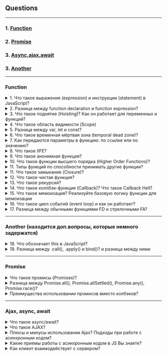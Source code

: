 ## Questions 
---
### 1. [Function](#Function)
### 2. [Promise](#Promise)
### 3. [Async,ajax,await](#ajax-async-await)
### 3. [Another](#Another)
---

### Function
<details>
<summary> 1. Что такое выражения (expression) и инструкции (statement) в JavaScript?</summary>

I. Выражение - это код, который после выполнения возвращает какое-либо значение. Например 5 + 3 = 8, a Math.random - случайное число. К выражением относятся: `+, -, *, /, %, >, =, ==, i++, --i`

II. Инструкция - это фрагмент кода, который выполняется какое-то определенное действие, другими словами является командой. К инструкциям относятся: `if, if-else, while, for, for..in, for..of switch, for-in, объявления переменных`
</details>

<details>
<summary>
2. Разница между function declaration и function expression?
</summary>

Функция – специальный тип объекта. Функции могут быть присвоены, cкопированы или объявлены в любом месте коде. И выделяют два способа объявлении функции:

- `Function Declaration` – функция, созданная в основном потоке кода (объявлении функции через function). Для начала указываем ключевое слово: function, а затем имя функции и внутри фигурных скобок описываем её логику:

```
function sum(a, b) {
  return a + b;
}
```

- `Function Expression` – создать безымянную функцию и записать ее в какую-либо переменную.

```
var sum = function(a, b) {
  return a + b;
}
```

Основное (существенное) отличие – функция, объявленная как Function Declaration, будут доступны, даже если обратиться к ним до того, как они были объявлене.

```
Function declaration

sayHi("Вася");                    // Привет, Вася
function sayHi(name) {
  alert( "Привет, " + name );
}
```

Происходит это благодаря механизму, которая называется Hoisting (всплытие)

</details>

<details>
<summary> 3. Что такое поднятие (Hoisting)? Как он работает для переменных и функций?</summary>

Hoisting представляет процесс доступа к переменным до их определения. Компиляция кода происходит в два прохода:

1. При первом проходе компилятор получает все объявления переменных, все идентификаторы. При этом никакой код не выполняется, методы не вызываются.
2. При втором проходе собственно происходит выполнение. <br/>

А это значит, что переменные объявленые через var, а также Function Declaration (объявлении функции через function) можно получить доступ еще до объявление значение. Они могут спокойно идти в конце документа, а обращаться к ним мы можем в любом месте JS.<br/>

```
console.log(foo);       // undefined
var foo = "Tom";


display();
function display(){
    console.log("Hello Hoisting");
}
```

let, const, function expression не сплывают и вместо undefined мы получим ошибку referenceError, так как к ним не присваивается начальное значение и обратится к ним раньше приведет лишь к ошибке <br/>

```
console.log(foo);   // Uncaught ReferenceError: Cannot access 'foo' before initialization
let foo = "Tom";
console.log(foo);   // не будет выполняться
```

---
</details>

<details>
<summary> 4. Что такое область видимости (Scope) </summary>
Область видимости – это место откуда мы имеем доступ к переменным или функциям. В JS есть три типа областей видимости:

- Глобальная (когда мы «просто объявляем переменную», вне функций, вне модулей, то эта переменная попадает в глобальную область видимости.) И она доступна откуда угодно. Будет доступно внутри функции объекта и т.д. и т.п.

```
const a = 4
console.log(a)
function wrap() { const b = a }
const c = { d: a }
function secondWrap() {  const e = { f: a }  }

```

- Функциональная или локальная (переменные и функции объявленные внутри функций, доступны только этой функции и всем вложенным в неё функциям. За ее пределами при обращении к переменной мы получаем ошибку)

```
const a = 42

function scoped() {
  const b = 43
}

console.log(a)   // 42
console.log(b)   // Reference error.
```

- Блочная – она находится внутри фигурных скобок {} так называемого блока, Например: if … else. Оно находится внутри определенного блоко и вызвать его снаружи вызовет лишь ошибку. Переменные var не имеют блочной области видимости, они ограничены, как минимум, телом функции, то есть грубо говоря оно будет игнорироваться

```
const a = 42
console.log(a)      // 42

if (true) {
  const b = 43
  console.log(a)    // 42
  console.log(b)    // 43
}

console.log(b)      // ReferenceError: Can't find variable: b
```

Также области видимости – набор правил по которым происходит поиск переменных. Сначала переменная ищется в локальной области видимости, если её нет, то поиск происходит во внешней области видимости и так далее пока не дойдет до глобальной.

</details>
<details>
<summary> 5. Разница между var, let и const? </summary>

| Var                                                                      | Let                                                                                      | Const                                                                                     |
| ------------------------------------------------------------------------ | ---------------------------------------------------------------------------------------- | ----------------------------------------------------------------------------------------- |
| Глобальная и локальная область видимости                                 | Блочная область видимости                                                                | Блочная область видимости                                                                 |
| Могут обновляться и объявляться заново                                   | Могут обновлять переменную, но не объявлять заного (два раза let с одним нейминг нельзя) | Нельзя переназначить ( то есть присвоить другое значение в переменной) и объявлять заного |
| Когда поднимает на верхнюю область видимости дает значение как undefined | не дает значение undefined                                                               | не дает значение undefined                                                                |
|                                                                                                            

```
var greeter = "hey hi";
var greeter = "say Hello instead";        // OK

var greeter = "hey hi";
greeter = "say Hello instead";            // OK

let greeting = "say Hi";
greeting = "say Hello instead";           // OK

let greeting = "say Hi";
let greeting = "say Hello instead";       //error: Identifier 'greeting' has already been declared

const greeting = "say Hi";
greeting = "say Hello instead";           //error : Assignment to constant variable.

const greeting = "say Hi";
const greeting = "say Hello instead";     //error : Identifier 'greeting' has already been declared
```

</details>

<details>

<summary> 6. Что такое временная мёртвая зона (temporal dead zone)? </summary>

Появился в ES6 для описания состояния когда переменные недоступны.

- Мы не можем обратится к переменной до её объявления (пока она не будет вычеслена): Uncaught ReferenceError: x is not defined at <anonymous>:1:13

```
// Пример №1
console.log(x)
let x = 'hi'
```

- Если мы пишем переменную, но не присваеваем никакое значение, то оно undefined.

```
let x;                      // undefined
console.log(x)
let x = 43                  // 43

let x = x                   // Ошибка
```

</details>

<details>

<summary> 7.  Как передаются параметры в функцию: по ссылке или по значению? </summary>

Параметры всегда передаются по значению, однако объекты по ссылке.

</details>

<details>
<summary> 8. Что такое IIFE? </summary>

Immediately Invoked Function Expression - это JS-функции, которые выполняется сразу же после объявления. Эта функция анонимна (у нее нет имени) и запускается немедленно. Когда не было лексического окружение на уровне блока кода, он давал простой способ изолировать переменную внутри функции.

```
// Пример №1
(function() {
    console.log("hello world!")
})()

// Пример №2
(() => {
    console.log("hello world!")
})()
```

</details>

<details>
<summary> 9. Что такое анонимная функция? </summary>

Анонимная функция - это функция у которого нет имени после function. Однако если мы обратится через стрелочную функцию и присвоим ей имя, то она будет уже именная фукнция и обратится к нему можно будет через имя. Также можно его вызвать через метод объекта. Можно его также вызвать по клику через addEventListener

```
const myFunc = function () {
    console.log('Hello')
}
myFunc()
```

```
const user = {
    name: 'Alex',
    age: 25,
    greet: function () {
        console.log("hi")
    }
}
user.greet()
```

```
document.getElementById("btn").addEventListener("click", function () {
    console.log("Вы кликнули по кнопке")
})
```

</details>

<details>

<summary>10. Что такое функции высшего порядка (Higher Order Functions)?</summary>

Функции высшего порядка – принимает в качестве аргумента функцию, добавляет в нее новый функционал и возвращает новую функцию, но уже с новым функционалом. К функциям высшего порядка относятся: map, filter, reduce.
<img src = "./assets/3.PNG" alt="Пример">
</details>

<details>
<summary> 11. Типы функций по способности принимать другие функции? </summary>

В JS можно выделить 3 основные типов функций в зависимости от принимаемых данных:

- Функция первого класса (first-class functions) – это функция, которая не принимает другую функцию в качестве аргумента и не возвращает функцию как значения

`const firstOrder = () => console.log( “Hello”)`

- Функции высшего порядка (HOF) – это функция, которая принимает другую функцию в качестве аргумента или возвращает функцию как значение

`const higherOrder = firstOrderReturn => firstOrderReturn()`

- Унарная функция – это функция, которая принимает только 1 аргумент, который не является функцией.

`const unaryFunction = (a) => console.log(${a} + world!)`

</details>

<details>
<summary>11. Что такое замыкание (Closure)?
</summary>

Замыкание - это следствие работы функции в js. И замыкание создается каждый раз при создании непосредственно функции со своим лексическим окружением. Другими словами когда за пределами функции есть какая-то переменная, то он дает доступ обращаться к этой переменной внутри той функции в которой этой переменной нет.

```
function test() {
	let num = 1;
        return function() {
            console.log(num);
            num++;              // прибавляем единицу
        }
}

let func = test();
```

</details>
<details>
<summary> 12. Что такое чистая функция? </summary>

Чистая функция – функция, которая принимает параметр и всегда возвращает один и тот же результат в зависимости от этого параметра без побочных эффектов. К побочным эффектам относятся: http-запросы и запросы DOM (квериселектор); изменения в файловой системе; видоизменения входных параметров.

```
* Чистая функция *
function calculateGST( productPrice ) {  return productPrice * 0.05;  }
const add = (x, y) => x + y;            add (4, 4);

* Нечистая функция *
let tax = 20;
function calculateGST( productPrice ) { return productPrice * (tax / 100) + productPrice;}
tax = 24
Зависит от внешней переменной и при передаче одного и того же аргумента поттенциально может возвращать разные результаты.

```

Плюсы чистых функций:

- Уменьшает кол-во багов (так как он максимально низко влияет на остальную систему. Если я знаю, что у меня есть баг в функции, то он внутри него)
- Легче тестировать
- Легче понимать, посколько все что она делает заключено внутри нее и не нужно никуда бегать.

</details>
<details>
<summary> 13. Что такое рекурсия? </summary>

Это когда функция вызывает саму себя, однако данная функция может вызыватся "бесконечно". А если мы поставим допустим условия if...else, то он вызовется 10 раз Например:

```
let i = 1;
function func() {
	console.log(i);
	i++;
    // if (i <= 10) { func(); }
}
func();
```

Как мы знаем есть метод: shift - который удаляет первый элемент, исп: рекурсия.

```
function func(arr) {
	console.log(arr.shift(), arr);
	if (arr.length != 0) {
		func(arr);
	}
}

func([1, 2, 3]);

```

Выводит сумму всех элементов:

```
function getSum(arr) {
	let sum = arr.shift();
	if (arr.length !== 0) {
		sum += getSum(arr);
	}
	return sum;
}
console.log(getSum([1, 2, 3]));
```

</details>
<details>
<summary>14. Что такое коллбэк-функция (Callback)? Что такое Callback Hell?
</summary>

Колбэк-функция (или обратный вызов) - это функция, которая переданна в другую функцию в качестве аргумента.

Используется коллбеки например при обращении к API, когда мы  вынуждены ждать ответа, и только после его получения можем выполнять какие-то действия.

Он позволяют разработчику быть уверенным в том, что какой-либо фрагмент кода не начнет выполняться, пока не закончит свое исполнение другой фрагмент кода.
```
function doHomework(subject, alertFinished) {
  alert(`Starting my ${subject} homework.`);
  alertFinished();
}

function alertFinished(){
  alert('Finished my homework');
}

doHomework('math', alertFinished);
```

Callback hell - когда  вложенность большая, что его трудно читать контролировать. Чтобы избежать его можно написать: async/await, разделить на маленькие элементы (функции) и вызывать его в качестве коллбеке

</details>

<details>
<summary>15. Что такое мемоизация? Реализуйте базовую логику функции для мемоизации
</summary>

Мемоизация - метод, который пытается повысить производительность путем кеширование (сохранение) ее раннее вычисленных результатов. Он нужен для предотвращение повторных вычислений, если у нас есть одинаковые аргументы, она не будет выполнена, а результат работы вернется из кеша. Существует минус данного подхода: нужно выделять доп.память

```
const memoize = (fn) => {
	const cache = {}
	return function (param) {
		if(cache[param]) {
			return cache[param]
		} else {
			const result = fn(param);
			cache[param] = result;
			return result;
		}
	}
}

const toUpper = (str = " ") => str.tuUpperCase();
const toUpperMemorized = memoize(toUpper)

toUpperMemoized("Yauhen")			// Call function 'toUpper' get result
toUpperMemoized("Yauhen")			// Doesn't call 'toUpper; return result from 'cache'
```
</details>

<details>
<summary>16. Что такое цикл событий (event loop) и как он работает?  </summary>

Стоит начать с того, что JS -  однопоточный язык, в текущий момент времени может выполняться только 1 задача. А если она слишком ресурсозатратная, то мы не сможем приступить к следующей пока не выполнется это задача. 

Как в однопоточном JS выполнять код асинхронно? - В этом нам помогает такая вещь как event loop. Eventloop - бесконечный цикл, который ожидает задачи, выполняет их и затем снова ожидает поступления новых задач. Но есть такая как стек-вызов. Стек-вызовов - операции всегда попадают на вершину стека и с этой же вершины они выполняются. Сначала выполняется secondFunction(), затем выполняется console.log(3) и сразу же уходить из стека. Затем туда попадает firstFunction, выполняется console.log(1) и сразу же уходить из стекаm, выполняется console.log(2) и сразу же уходить из стека. Затем firstFunction выполняет результат и уходит из стека и затем секондФанкшн выполняет результат и уходит из стека

<img src = "./assets/1.PNG" alt = "stack">
<img src = "./assets/2.PNG" alt = "stack2">

Стоит отметить, что может так случиться, что задача поступает, когда движок занят чем-то другим (выполняет скрипт, или может истечь таймре), тогда она ставится в очередь.

- Основной поток выполняются в начале 
- Микрозадачи - это промисы и очередь на рендер - выполняются по середине.
- Макрозадачи - браузерность Апи или манипуляция с дом-деревом. К нему односится setTimeOut. Выполняются в конце

```
setTimeout(function timeout() {                // 4
	console.log('Таймаут');
}, 0);

let p = new Promise(function(resolve, reject) {  //1
	console.log('Создание промиса');
	resolve();
});

p.then(function(){								// 3
	console.log('Обработка промиса');
});

console.log('Конец скрипта');				// 2 

```
</details>

<details>
<summary>17. Разница между обычными функциями FD и стрелочными FA?
</summary>

- Синтаксис 
```
`FD`: function one() {...}
const one = function() {...}

`FE`: const one = () => {...}
```

- Arguments, у стрелочных функций его нет. 
```
`FD`: 
function three(a) {
	console.log(arguments)
} 
three('Alex')              // Arguments ['Alex', callee: ƒ, Symbol(Symbol.iterator): ƒ]

`FA`
const three = (a) = {
	console.log(arguments)
}                          // Argument is not defined
```

Он содержит в себе все аргументы, которые передали в качестве аргументов в нашу функцию. Если мы напишем 123, и он в консоль покажет 123 в качестве ключа и значения: {0:1, 1:2, 2:3}

- This есть в обычных функциях, но у стрелочных его нет
- Стрелочные функции не могут быть вызвани с new


</details>

---

### Another (находится доп.вопросы, которые немного задержатся)

<details>
	<summary>18. Что обозначает this в JavaScript? </summary>


</details>

<details>
	<summary> 19. Разница между .call(), .apply() и bind()? и разница между ними </summary>

</details>

---

### Promise

<details>
    <summary> Что такое промисы (Promises)? </summary>

</details>

<details>
<summary> Разница между Promise.all(), Promise.allSettled(), Promise.any(), Promise.race()? </summary>

`Promise.all()` - ждет когда все промисы выполняться и вернет массив с результатом. Если один из промисов вернет ошибку, то остальные промисы будут игнорироваться

`Promise.allSettled()` - ждёт выполнения всех промисов, при этом неважно, завершились они успешно или с ошибкой. Он особенно удобен, когда запросы независимы и ошибка в одном не влияет на другие, так как Promise.allSettled() дождётся завершения всех запросов. Если же запросы зависимы, то лучше использовать метод Promise.all().

`Promise.any()` - ждет когда выполнится первый успешный промис (без ошибки), он становится результатом, а остальные будут игнорироваться. Если ни один из промисов не завершится успешно , AggregateError становится ошибкой Promise.any

`Promise.race()` - выполнится первый промис, остальные будут игнорировать. Стоит отметить, что не важно выполнится ли успешно промис или с ошибкой. Его используют, чтобы запустить несколько промисов и дождаться того, который выполнится быстрее.

</details>


<details>
<summary> Преимущества использовании промисов вместо колбэков? </summary>

1. Помогает избежать коллбек-хелл, который может быть нечитаемым
2. Упрощает последовательное написание последовательного читаемого ассинхроного кода с помощью then, а также обработку ошибок с помощью catch()
3. Упрощает написание паралельного ассинхроного кода с помощью Promise.all
4. С использованием промисов можно избежать следующих проблем: колбэк-функция была вызвана слишком рано, поздно или вовсе не была вызвана; функция была вызвана слишком мало или слишком много раз; не удалось передать необходимую среду/параметры; были пропущены ошибки/исключения.
</details>

---

### Ajax, async, await


<details>
    <summary> Что такое async/await? </summary>
</details>


<details>
    <summary> Что такое AJAX?</summary>
</details>


<details>
    <summary> Плюсы и минусы использовании Ajax? Подходы при работе с асинхронным кодом?</summary>
</details>


<details>
    <summary> Какие приемы работы с асинхронным кодом в JS Вы знаете?</summary>
</details>

<details>
	<summary>  Как клиент взаимодействует с сервером? </summary>
</details>